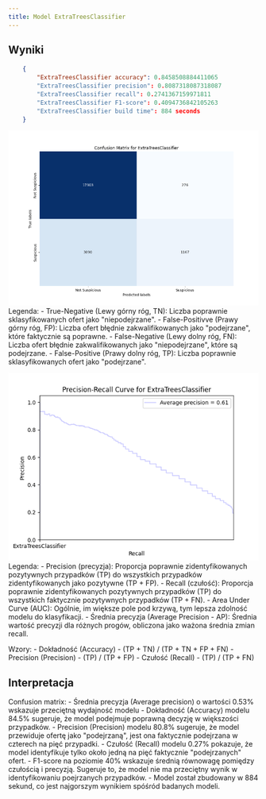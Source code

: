 ```yaml
---
title: Model ExtraTreesClassifier
---
```



## Wyniki

```json
    {
        "ExtraTreesClassifier accuracy": 0.8458508884411065
        "ExtraTreesClassifier precision": 0.8087318087318087
        "ExtraTreesClassifier recall": 0.2741367159971811
        "ExtraTreesClassifier F1-score": 0.4094736842105263
        "ExtraTreesClassifier build time": 884 seconds
    }
```


![Confusion Matrix](./confusion-matrix-extra-trees-classfier.png)
Legenda:
    - True-Negative (Lewy górny róg, TN): Liczba poprawnie sklasyfikowanych ofert jako "niepodejrzane".
    - False-Positivve (Prawy górny róg, FP): Liczba ofert błędnie zakwalifikowanych jako "podejrzane", które faktycznie są poprawne.
    - False-Negative (Lewy dolny róg, FN): Liczba ofert błędnie zakwalifikowanych jako "niepodejrzane", które są podejrzane.
    - False-Positive (Prawy dolny róg, TP): Liczba poprawnie sklasyfikowanych ofert jako "podejrzane".

![Precision Recall](./precision-recall-extra-tree-classfier.png)
Legenda:
    - Precision (precyzja): Proporcja poprawnie zidentyfikowanych pozytywnych przypadków (TP) do wszystkich przypadków zidentyfikowanych jako pozytywne (TP + FP).
    - Recall (czułość): Proporcja poprawnie zidentyfikowanych pozytywnych przypadków (TP) do wszystkich faktycznie pozytywnych przypadków (TP + FN).
    - Area Under Curve (AUC): Ogólnie, im większe pole pod krzywą, tym lepsza zdolność modelu do klasyfikacji.
    - Średnia precyzja (Average Precision - AP): Średnia wartość precyzji dla różnych progów, obliczona jako ważona średnia zmian recall.

Wzory:
    - Dokładność (Accuracy) -  (TP + TN) / (TP + TN + FP + FN)
    - Precision (Precision) -  (TP) / (TP + FP) 
    - Czułość (Recall) - (TP) / (TP + FN)
## Interpretacja

Confusion matrix:
    - Średnia precyzja (Average precision) o wartości 0.53% wskazuje przeciętną wydajność modelu
    - Dokładność (Accuracy) modelu 84.5% sugeruje, że model podejmuje poprawną decyzję w większości przypadków.
    - Precision (Precision) modelu 80.8% sugeruje, że model przewiduje ofertę jako "podejrzaną", jest ona faktycznie podejrzana w czterech na pięć przypadki.
    - Czułość (Recall) modelu 0.27% pokazuje, że model identyfikuje tylko około jedną na pięć faktycznie "podejrzanych" ofert.
    - F1-score na poziomie 40% wskazuje średnią równowagę pomiędzy czułością i precyzją. Sugeruje to, że model nie ma przeciętny wynik w identyfikowaniu poejrzanych przypadków.
    - Model został zbudowany w 884 sekund, co jest najgorszym wynikiem spóśród badanych modeli.
